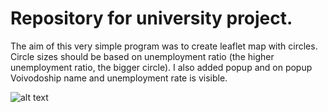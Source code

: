 # Repository for university project. 

The aim of this very simple program was to create leaflet map with circles. Circle sizes should be based on unemployment ratio (the higher unemployment ratio, the bigger circle). I also added popup and on popup Voivodoship name and unemployment rate is visible.

![alt text](https://github.com/[JPrze]/[PythonMaps]/blob/main/image.jpg?raw=true)